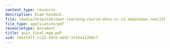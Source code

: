 ```yaml
---
content_type: resource
description: Exam handout.
file: /media/https%3A/open-learning-course-data-rc.s3.amazonaws.com/21h-601-islam-the-middle-east-and-the-west-fall-2006/7de1f47fcc22347dadd21f43e1126dcf_quiz_final_map.pdf
file_type: application/pdf
resourcetype: Document
title: quiz_final_map.pdf
uid: 7de1f47f-cc22-347d-add2-1f43e1126dcf
---
```

